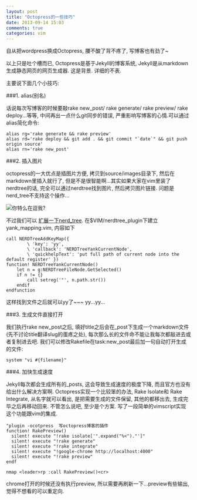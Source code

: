 ```yaml
---
layout: post
title: "Octopress的一些技巧"
date: 2013-09-14 15:03
comments: true
categories: vim
---
```


自从把wordpress换成Octopress, 腰不酸了背不疼了, 写博客也有劲了~

以上只是吐个槽而已, Octopress是基于Jekyll的博客系统, Jekyll是从markdown生成静态网页的网页生成器. 这是背景. 详细的不表.

主要说下面几个小技巧:

###1\. alias(别名)

话说每次写博客的时候要敲rake new_post/ rake generate/ rake preview/ rake deploy...等等, 中间再出一点什么git同步的错误, 严重影响写博客的心情.可以通过alias简化命令:
  
    alias rg='rake generate && rake preview'
    alias rd='rake deploy && git add . && git commit "`date`" && git push origin source'
    alias rn='rake new_post'

###2\. 插入图片

octopress的一大优点是插图片方便, 拷贝到source/images目录下, 然后在markdown里插入就行了, 但是不是很智能啊...其实如果大家在vim里装了nerdtree的话, 完全可以通过nerdtree找到图片, 然后拷贝图片链接. 问题是nerd_tree不支持这个操作...

![](/images/2013-9/are-you-fucking-kidding-me.jpg  "你特么在逗我?")

不过我们可以 [扩展一下nerd_tree][1]. 在$VIM/nerdtree_plugin下建立yank_mapping.vim, 内容如下

    call NERDTreeAddKeyMap({
            \ 'key': 'yy',
            \ 'callback': 'NERDTreeYankCurrentNode',
            \ 'quickhelpText': 'put full path of current node into the default register' })
    function! NERDTreeYankCurrentNode()
        let n = g:NERDTreeFileNode.GetSelected()
        if n != {}
            call setreg('"', n.path.str())
        endif
    endfunction

这样找到文件之后就可以yy了~~~    yy...yy...

###3\. 生成文件直接打开

我们执行rake new_post之后, 填好title之后会在_post下生成一个markdown文件(先不讨论title翻译slug的蛋疼之处), 每次那么长的文件命不能让我每次都敲进去或者复制进去吧. 我们可以修改Rakefile在task:new_post最后加一句自动打开生成的文件:

    system "vi #{filename}"

###4\. 加快生成速度

Jekyll每次都会生成所有的_posts, 这会导致生成速度的极度下降, 而且官方也没有给出什么解决方案啊. Octopress实现一个比较笨的办法, Rake Isolate和 Rake Integrate, 从名字就可以看出, 是把需要生成的文件保留, 其他的都移出去, 生成完毕之后再移动回来. 不管怎么说吧, 至少是个方案. 写了一段简单的vimscript实现这个功能跟vim的集成.


    "plugin -ocotpress  写octopress博客的插件
    function! RakePreview()
      silent! execute "!rake isolate['".expand("%<")."']"
      silent! execute "!rake generate"
      silent! execute "!rake integrate"
      silent! execute "!google-chrome http://localhost:4000"
      silent! execute "!rake preview"
    endf

    nmap <leader>rp :call RakePreview()<cr>

chrome打开的时候还没有执行preview, 所以需要再刷新一下...preview有些输出, 觉得不想看的可以重定向.

[1]: http://stackoverflow.com/questions/16368771/copy-path-file-with-nerdtree-vim-plugin  "Copy path file with NERDtree Vim plugin"


